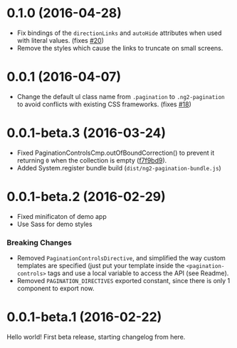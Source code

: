 # 0.1.0 (2016-04-28)
* Fix bindings of the `directionLinks` and `autoHide` attributes when used with literal values. (fixes [#20](https://github.com/michaelbromley/ng2-pagination/issues/20))
* Remove the styles which cause the links to truncate on small screens.

#  0.0.1 (2016-04-07)
* Change the default ul class name from `.pagination` to `.ng2-pagination` to avoid conflicts with existing CSS frameworks. (fixes [#18](https://github.com/michaelbromley/ng2-pagination/issues/18))

# 0.0.1-beta.3 (2016-03-24)

* Fixed PaginationControlsCmp.outOfBoundCorrection() to prevent it returning `0` when the collection is empty ([f7f9bd9](https://github.com/michaelbromley/ng2-pagination/commit/f7f9bd98544a29cfad02d4a368ac32327d62c6c5)).
* Added System.register bundle build (`dist/ng2-pagination-bundle.js`)


# 0.0.1-beta.2 (2016-02-29)

* Fixed minificaton of demo app
* Use Sass for demo styles

### Breaking Changes

* Removed `PaginationControlsDirective`, and simplified the way custom templates are specified (just put your template inside
the `<pagination-controls>` tags and use a local variable to access the API (see Readme).
* Removed `PAGINATION_DIRECTIVES` exported constant, since there is only 1 component to export now.

# 0.0.1-beta.1 (2016-02-22)

Hello world! First beta release, starting changelog from here.
